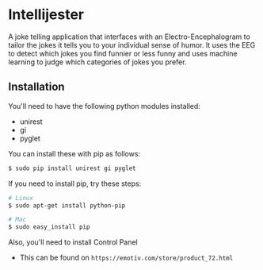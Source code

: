 Intellijester
=============

A joke telling application that interfaces with an Electro-Encephalogram to
tailor the jokes it tells you to your individual sense of humor. It uses the
EEG to detect which jokes you find funnier or less funny and uses machine
learning to judge which categories of jokes you prefer.

Installation
------------

You'll need to have the following python modules installed:

 - unirest
 - gi
 - pyglet

You can install these with pip as follows:

```Bash
$ sudo pip install unirest gi pyglet
```

If you need to install pip, try these steps:

```Bash
# Linux
$ sudo apt-get install python-pip

# Mac
$ sudo easy_install pip
```

Also, you'll need to install Control Panel

 - This can be found on `https://emotiv.com/store/product_72.html`
